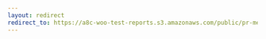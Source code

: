 ```yaml
---
layout: redirect
redirect_to: https://a8c-woo-test-reports.s3.amazonaws.com/public/pr-merge/43148/e2e/index.html
---
```

